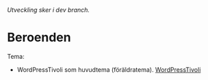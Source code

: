 _Utveckling sker i dev branch._

# Beroenden

Tema:

* WordPressTivoli som huvudtema (föräldratema).
[WordPressTivoli](https://github.com/Sundsvallskommun/WordPressTivoli)